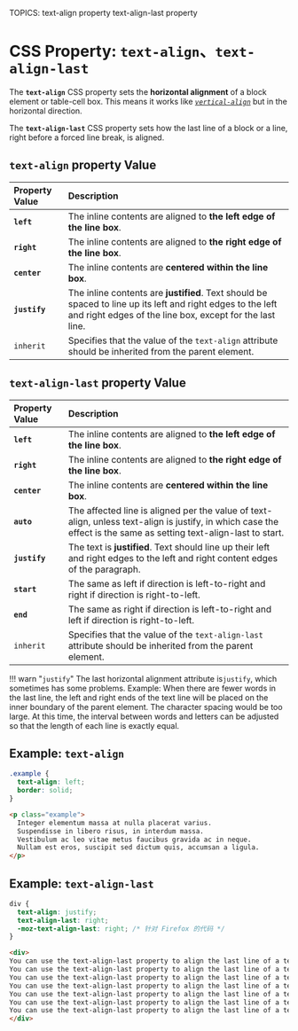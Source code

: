 TOPICS: text-align property
        text-align-last property

# CSS Property: `text-align`、`text-align-last`

The **`text-align`** CSS property sets the **horizontal alignment** of a block element or table-cell
box. This means it works like [*`vertical-align`*](/en/webfrontend/vertical-align_property) but in the
horizontal direction.

The **`text-align-last`** CSS property sets how the last line of a block or a line, right before a
forced line break, is aligned.

## `text-align` property Value

| Property Value | Description |
| :--- | :--- |
| **`left`** | The inline contents are aligned to **the left edge of the line box**. |
| **`right`** | The inline contents are aligned to **the right edge of the line box**. |
| **`center`** | The inline contents are **centered within the line box**. |
| **`justify`** | The inline contents are **justified**. Text should be spaced to line up its left and right edges to the left and right edges of the line box, except for the last line. |
| `inherit`| Specifies that the value of the `text-align` attribute should be inherited from the parent element.|

## `text-align-last` property Value

| Property Value | Description |
| :--- | :--- |
| **`left`** | The inline contents are aligned to **the left edge of the line box**. |
| **`right`** | The inline contents are aligned to **the right edge of the line box**. |
| **`center`** | The inline contents are **centered within the line box**. |
| **`auto`** | The affected line is aligned per the value of text-align, unless text-align is justify, in which case the effect is the same as setting text-align-last to start. |
| **`justify`** | The text is **justified**. Text should line up their left and right edges to the left and right content edges of the paragraph. |
| **`start`** | The same as left if direction is left-to-right and right if direction is right-to-left. |
| **`end`** | The same as right if direction is left-to-right and left if direction is right-to-left. |
| `inherit`| Specifies that the value of the `text-align-last` attribute should be inherited from the parent element.|

!!! warn "`justify`"
    The last horizontal alignment attribute is`justify`, which sometimes has some problems. Example:
    When there are fewer words in the last line, the left and right ends of the text line will be
    placed on the inner boundary of the parent element. The character spacing would be too large. At
    this time, the interval between words and letters can be adjusted so that the length of each
    line is exactly equal.

## Example: `text-align`

```css
.example {
  text-align: left;
  border: solid;
}
```

```html
<p class="example">
  Integer elementum massa at nulla placerat varius.
  Suspendisse in libero risus, in interdum massa.
  Vestibulum ac leo vitae metus faucibus gravida ac in neque.
  Nullam est eros, suscipit sed dictum quis, accumsan a ligula.
</p>
```

## Example: `text-align-last`

```css
div {
  text-align: justify;
  text-align-last: right;
  -moz-text-align-last: right; /* 针对 Firefox 的代码 */
}
```

```html
<div>
You can use the text-align-last property to align the last line of a text, if the text has the text-align property set to justify. This text is where you will see the result of the  text-align-last property. You can use the text-align-last property to align the last line of a text, if the text has the text-align property set to justify. This text is where you will see the result of the  text-align-last property.
You can use the text-align-last property to align the last line of a text, if the text has the text-align property set to justify. This text is where you will see the result of the  text-align-last property.
You can use the text-align-last property to align the last line of a text, if the text has the text-align property set to justify. This text is where you will see the result of the  text-align-last property.
You can use the text-align-last property to align the last line of a text, if the text has the text-align property set to justify. This text is where you will see the result of the  text-align-last property.
You can use the text-align-last property to align the last line of a text, if the text has the text-align property set to justify. This text is where you will see the result of the  text-align-last property.
You can use the text-align-last property to align the last line of a text, if the text has the text-align property set to justify. This text is where you will see the result of the  text-align-last property.
You can use the text-align-last property to align the last line of a text, if the text has the text-align property set to justify. This text is where you will see the result of the  text-align-last property.
</div>
```
